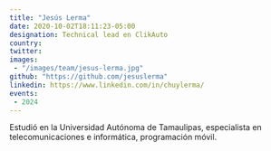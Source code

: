 ```yaml
---
title: "Jesús Lerma"
date: 2020-10-02T18:11:23-05:00
designation: Technical lead en ClikAuto
country: 
twitter: 
images:
 - "/images/team/jesus-lerma.jpg"
github: "https://github.com/jesuslerma"
linkedin: https://www.linkedin.com/in/chuylerma/
events:
 - 2024
---
```


Estudió en la Universidad Autónoma de Tamaulipas, especialista en telecomunicaciones e informática, programación móvil.
